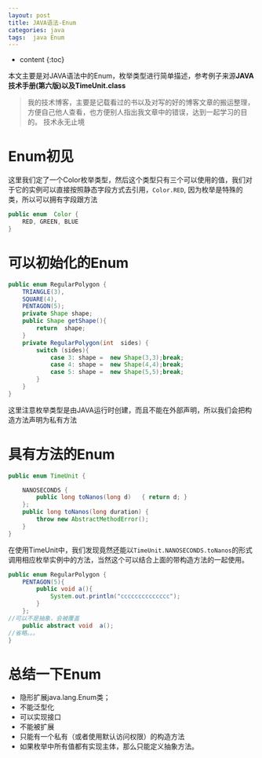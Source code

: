 ```yaml
---
layout: post
title: JAVA语法-Enum
categories: java
tags:  java Enum
---
```


* content
{:toc}

本文主要是对JAVA语法中的Enum，枚举类型进行简单描述，参考例子来源**JAVA技术手册(第六版)**以及**TimeUnit.class**





> 我的技术博客，主要是记载看过的书以及对写的好的博客文章的搬运整理，方便自己他人查看，也方便别人指出我文章中的错误，达到一起学习的目的。
> 技术永无止境







# Enum初见

这里我们定了一个Color枚举类型，然后这个类型只有三个可以使用的值，我们对于它的实例可以直接按照静态字段方式去引用，`Color.RED`, 因为枚举是特殊的类，所以可以拥有字段跟方法

```java
public enum  Color {
    RED, GREEN, BLUE
}
```

# 可以初始化的Enum

```java
public enum RegularPolygon {
    TRIANGLE(3),
    SQUARE(4),
    PENTAGON(5);
    private Shape shape;
    public Shape getShape(){
        return  shape;
    }
    private RegularPolygon(int  sides) {
        switch (sides){
            case 3: shape =  new Shape(3,3);break;
            case 4: shape =  new Shape(4,4);break;
            case 5: shape =  new Shape(5,5);break;
        }
    }
}
```

这里注意枚举类型是由JAVA运行时创建，而且不能在外部声明，所以我们会把构造方法声明为私有方法

# 具有方法的Enum

```java
public enum TimeUnit {

    NANOSECONDS {
        public long toNanos(long d)   { return d; }
    };
    public long toNanos(long duration) {
        throw new AbstractMethodError();
    }
}
```

在使用TimeUnit中，我们发现竟然还能以`TimeUnit.NANOSECONDS.toNanos`的形式调用相应枚举实例中的方法，当然这个可以结合上面的带构造方法的一起使用。


```java
public enum RegularPolygon {
    PENTAGON(5){
        public void a(){
            System.out.println("cccccccccccccc");
        }
    };
//可以不是抽象，会被覆盖
    public abstract void  a();
//省略。。。
}
```

# 总结一下Enum

* 隐形扩展java.lang.Enum类；
* 不能泛型化
* 可以实现接口
* 不能被扩展
* 只能有一个私有（或者使用默认访问权限）的构造方法
* 如果枚举中所有值都有实现主体，那么只能定义抽象方法。


